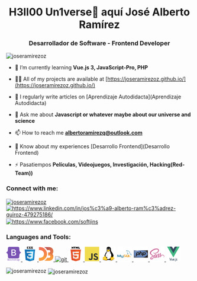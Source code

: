 <h1 align="center">H3ll00 Un1verse👋 aquí José Alberto Ramírez</h1>
<h3 align="center">Desarrollador de Software - Frontend Developer</h3>

<p align="left"> <img src="https://komarev.com/ghpvc/?username=joseramirezoz&label=Profile%20views&color=0e75b6&style=flat" alt="joseramirezoz" /> </p>

- 🌱 I’m currently learning **Vue.js 3, JavaScript-Pro, PHP**

- 👨‍💻 All of my projects are available at [https://joseramirezoz.github.io/](https://joseramirezoz.github.io/)

- 📝 I regularly write articles on [Aprendizaje Autodidacta](Aprendizaje Autodidacta)

- 💬 Ask me about **Javascript or whatever maybe about our universe and science**

- 📫 How to reach me **albertoramirezq@outlook.com**

- 📄 Know about my experiences [Desarrollo Frontend](Desarrollo Frontend)

- ⚡ Pasatiempos **Películas, Videojuegos, Investigación, Hacking(Red-Team))**

<h3 align="left">Connect with me:</h3>
<p align="left">
<a href="https://twitter.com/joseramirezoz" target="blank"><img align="center" src="https://raw.githubusercontent.com/rahuldkjain/github-profile-readme-generator/master/src/images/icons/Social/twitter.svg" alt="joseramirezoz" height="30" width="40" /></a>
<a href="https://linkedin.com/in/https://www.linkedin.com/in/jos%c3%a9-alberto-ram%c3%adrez-quiroz-479275186/" target="blank"><img align="center" src="https://raw.githubusercontent.com/rahuldkjain/github-profile-readme-generator/master/src/images/icons/Social/linked-in-alt.svg" alt="https://www.linkedin.com/in/jos%c3%a9-alberto-ram%c3%adrez-quiroz-479275186/" height="30" width="40" /></a>
<a href="https://fb.com/https://www.facebook.com/softjins" target="blank"><img align="center" src="https://raw.githubusercontent.com/rahuldkjain/github-profile-readme-generator/master/src/images/icons/Social/facebook.svg" alt="https://www.facebook.com/softjins" height="30" width="40" /></a>
</p>

<h3 align="left">Languages and Tools:</h3>
<p align="left"> <a href="https://getbootstrap.com" target="_blank" rel="noreferrer"> <img src="https://raw.githubusercontent.com/devicons/devicon/master/icons/bootstrap/bootstrap-plain-wordmark.svg" alt="bootstrap" width="40" height="40"/> </a> <a href="https://www.w3schools.com/css/" target="_blank" rel="noreferrer"> <img src="https://raw.githubusercontent.com/devicons/devicon/master/icons/css3/css3-original-wordmark.svg" alt="css3" width="40" height="40"/> </a> <a href="https://d3js.org/" target="_blank" rel="noreferrer"> <img src="https://raw.githubusercontent.com/devicons/devicon/master/icons/d3js/d3js-original.svg" alt="d3js" width="40" height="40"/> </a> <a href="https://git-scm.com/" target="_blank" rel="noreferrer"> <img src="https://www.vectorlogo.zone/logos/git-scm/git-scm-icon.svg" alt="git" width="40" height="40"/> </a> <a href="https://www.w3.org/html/" target="_blank" rel="noreferrer"> <img src="https://raw.githubusercontent.com/devicons/devicon/master/icons/html5/html5-original-wordmark.svg" alt="html5" width="40" height="40"/> </a> <a href="https://developer.mozilla.org/en-US/docs/Web/JavaScript" target="_blank" rel="noreferrer"> <img src="https://raw.githubusercontent.com/devicons/devicon/master/icons/javascript/javascript-original.svg" alt="javascript" width="40" height="40"/> </a> <a href="https://www.linux.org/" target="_blank" rel="noreferrer"> <img src="https://raw.githubusercontent.com/devicons/devicon/master/icons/linux/linux-original.svg" alt="linux" width="40" height="40"/> </a> <a href="https://www.mysql.com/" target="_blank" rel="noreferrer"> <img src="https://raw.githubusercontent.com/devicons/devicon/master/icons/mysql/mysql-original-wordmark.svg" alt="mysql" width="40" height="40"/> </a> <a href="https://www.php.net" target="_blank" rel="noreferrer"> <img src="https://raw.githubusercontent.com/devicons/devicon/master/icons/php/php-original.svg" alt="php" width="40" height="40"/> </a> <a href="https://sass-lang.com" target="_blank" rel="noreferrer"> <img src="https://raw.githubusercontent.com/devicons/devicon/master/icons/sass/sass-original.svg" alt="sass" width="40" height="40"/> </a> <a href="https://vuejs.org/" target="_blank" rel="noreferrer"> <img src="https://raw.githubusercontent.com/devicons/devicon/master/icons/vuejs/vuejs-original-wordmark.svg" alt="vuejs" width="40" height="40"/> </a> </p>

<p><img align="left" src="https://github-readme-stats.vercel.app/api/top-langs?username=joseramirezoz&show_icons=true&theme=dracula&title_color=ffffff&text_color=ffffff&bg_color=61216e&locale=en&layout=compact" alt="joseramirezoz" /></p>

<p>&nbsp;<img align="center" src="https://github-readme-stats.vercel.app/api?username=joseramirezoz&show_icons=true&theme=dracula&title_color=ffffff&text_color=fffafa&bg_color=232453&locale=en" alt="joseramirezoz" /></p>

